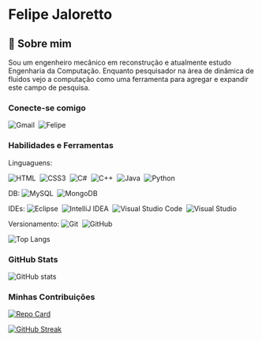 # Felipe Jaloretto

## 🚀 Sobre mim
Sou um engenheiro mecânico em reconstrução e atualmente estudo Engenharia da Computação. Enquanto pesquisador na área de dinâmica de fluidos vejo a computação como uma ferramenta para agregar e expandir este campo de pesquisa.


### Conecte-se comigo
![Gmail](https://img.shields.io/badge/Gmail-D14836?style=for-the-badge&logo=gmail&logoColor=white)&nbsp;
![Felipe](https://img.shields.io/badge/linkedin-%230077B5.svg?style=for-the-badge&logo=linkedin&logoColor=white)&nbsp;



### Habilidades e Ferramentas

Linguaguens:

![HTML](https://img.shields.io/badge/HTML-000?style=for-the-badge&logo=html5&logoColor=30A3DC)&nbsp;
![CSS3](https://img.shields.io/badge/CSS3-000?style=for-the-badge&logo=css3&logoColor=E94D5F)&nbsp;
![C#](https://img.shields.io/badge/c%23-%23239120.svg?style=for-the-badge&logo=csharp&logoColor=white)&nbsp;
![C++](https://img.shields.io/badge/c++-%2300599C.svg?style=for-the-badge&logo=c%2B%2B&logoColor=white)&nbsp;
![Java](https://img.shields.io/badge/java-%23ED8B00.svg?style=for-the-badge&logo=openjdk&logoColor=white)&nbsp;
![Python](https://img.shields.io/badge/python-3670A0?style=for-the-badge&logo=python&logoColor=ffdd54)&nbsp;

DB:
![MySQL](https://img.shields.io/badge/mysql-4479A1.svg?style=for-the-badge&logo=mysql&logoColor=white)&nbsp;
![MongoDB](https://img.shields.io/badge/MongoDB-%234ea94b.svg?style=for-the-badge&logo=mongodb&logoColor=white)&nbsp;

IDEs:
![Eclipse](https://img.shields.io/badge/Eclipse-FE7A16.svg?style=for-the-badge&logo=Eclipse&logoColor=white)&nbsp;
![IntelliJ IDEA](https://img.shields.io/badge/IntelliJIDEA-000000.svg?style=for-the-badge&logo=intellij-idea&logoColor=white)&nbsp;
![Visual Studio Code](https://img.shields.io/badge/Visual%20Studio%20Code-0078d7.svg?style=for-the-badge&logo=visual-studio-code&logoColor=white)&nbsp;
![Visual Studio](https://img.shields.io/badge/Visual%20Studio-5C2D91.svg?style=for-the-badge&logo=visual-studio&logoColor=white)&nbsp;

Versionamento:
![Git](https://img.shields.io/badge/-Git-0D1117?style=for-the-badge&logo=git&labelColor=0D1117)&nbsp;
![GitHub](https://img.shields.io/badge/-GitHub-0D1117?style=for-the-badge&logo=github&labelColor=0D1117)&nbsp;

![Top Langs](https://github-readme-stats-git-masterrstaa-rickstaa.vercel.app/api/top-langs/?username=fejaloretto&layout=compact&bg_color=000&border_color=30A3DC&title_color=E94D5F&text_color=FFF)

### GitHub Stats
![GitHub stats](https://github-readme-stats.vercel.app/api?username=FelipeTD&theme=transparent&_icons=true&hide_title=true)


### Minhas Contribuições
[![Repo Card](https://github-readme-stats.vercel.app/api/pin/?username=fejaloretto&repo=dio-lab-open-source&bg_color=000&border_color=30A3DC&show_icons=true&icon_color=30A3DC&title_color=E94D5F&text_color=FFF)](https://github.com/fejaloretto/dio-lab-open-source)

[![GitHub Streak](https://streak-stats.demolab.com/?user=fejaloretto&theme=midnight-purple&background=000&border=30A3DC&dates=FFF)](https://git.io/streak-stats)


